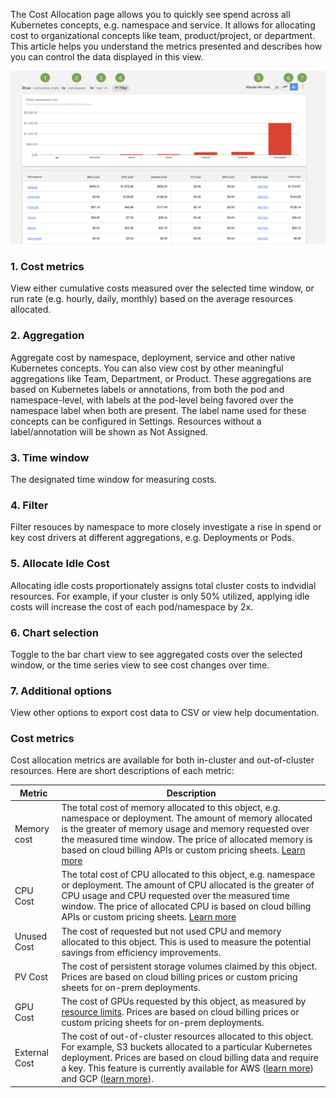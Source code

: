 The Cost Allocation page allows you to quickly see spend across all Kubernetes concepts, e.g. namespace and service. It allows for allocating cost to organizational concepts like team, product/project, or department. This article helps you understand the metrics presented and describes how you can control the data displayed in this view. 

![Cost allocation view](cost-allocation.png)

### 1. Cost metrics 
View either cumulative costs measured over the selected time window, or run rate (e.g. hourly, daily, monthly) based on the average resources allocated.  

### 2. Aggregation 
Aggregate cost by namespace, deployment, service and other native Kubernetes concepts. You can also view cost by other meaningful aggregations like Team, Department, or Product. These aggregations are based on Kubernetes labels or annotations, from both the pod and namespace-level, with labels at the pod-level being favored over the namespace label when both are present. The label name used for these concepts can be configured in Settings. Resources without a label/annotation will be shown as Not Assigned.  

### 3. Time window
The designated time window for measuring costs. 

### 4. Filter
Filter resouces by namespace to more closely investigate a rise in spend or key cost drivers at different aggregations, e.g. Deployments or Pods. 

### 5. Allocate Idle Cost
Allocating idle costs proportionately assigns total cluster costs to indvidial resources. For example, if your cluster is only 50% utilized, applying idle costs will increase the cost of each pod/namespace by 2x.

### 6. Chart selection
Toggle to the bar chart view to see aggregated costs over the selected window, or the time series view to see cost changes over time.

### 7. Additional options
View other options to export cost data to CSV or view help documentation.
  
  
### Cost metrics

Cost allocation metrics are available for both in-cluster and out-of-cluster resources. Here are short descriptions of each metric:

| Metric 	| Description         	| 
|--------------------	|---------------------	|
| Memory cost        	| The total cost of memory allocated to this object, e.g. namespace or deployment. The amount of memory allocated is the greater of memory usage and memory requested over the measured time window. The price of allocated memory is based on cloud billing APIs or custom pricing sheets. [Learn more](https://github.com/kubecost/cost-model#questions)| 
| CPU Cost        	| The total cost of CPU allocated to this object, e.g. namespace or deployment. The amount of CPU allocated is the greater of CPU usage and CPU requested over the measured time window. The price of allocated CPU is based on cloud billing APIs or custom pricing sheets. [Learn more](https://github.com/kubecost/cost-model#questions) | 
| Unused Cost        	| The cost of requested but not used CPU and memory allocated to this object. This is used to measure the potential savings from efficiency improvements. | 
| PV Cost        	| The cost of persistent storage volumes claimed by this object. Prices are based on cloud billing prices or custom pricing sheets for on-prem deployments. |
| GPU Cost        	| The cost of GPUs requested by this object, as measured by [resource limits](https://kubernetes.io/docs/concepts/configuration/manage-compute-resources-container/). Prices are based on cloud billing prices or custom pricing sheets for on-prem deployments. |
| External Cost        	| The cost of out-of-cluster resources allocated to this object. For example, S3 buckets allocated to a particular Kubernetes deployment. Prices are based on cloud billing data and require a key. This feature is currently available for AWS ([learn more](http://docs.kubecost.com/aws-out-of-cluster.html)) and GCP ([learn more](http://docs.kubecost.com/gcp-out-of-cluster.html)). |
